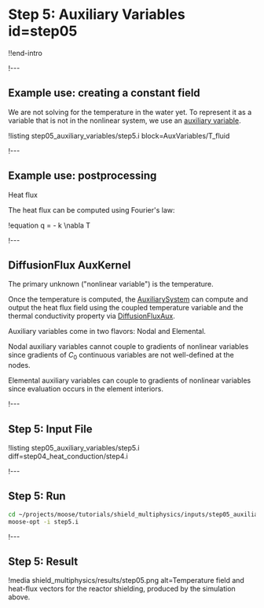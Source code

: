# Step 5: Auxiliary Variables id=step05

!!end-intro

!---

## Example use: creating a constant field

We are not solving for the temperature in the water yet. To represent it as a variable that is
not in the nonlinear system, we use an [auxiliary variable](AuxVariables/index.md).

!listing step05_auxiliary_variables/step5.i block=AuxVariables/T_fluid

!---

## Example use: postprocessing

Heat flux

The heat flux can be computed using Fourier's law:

!equation
q = - k \nabla T

!---

## DiffusionFlux AuxKernel

The primary unknown ("nonlinear variable") is the temperature.

Once the temperature is computed, the [AuxiliarySystem](AuxKernels/index.md) can compute and output the heat flux field using
the coupled temperature variable and the thermal conductivity property via [DiffusionFluxAux](DiffusionFluxAux.md).

Auxiliary variables come in two flavors: Nodal and Elemental.

Nodal auxiliary variables cannot couple to gradients of nonlinear variables since gradients of $C_0$
continuous variables are not well-defined at the nodes.

Elemental auxiliary variables can couple to gradients of nonlinear variables since evaluation
occurs in the element interiors.

!---

## Step 5: Input File

!listing step05_auxiliary_variables/step5.i
         diff=step04_heat_conduction/step4.i

!---

## Step 5: Run

```bash
cd ~/projects/moose/tutorials/shield_multiphysics/inputs/step05_auxiliary_variables
moose-opt -i step5.i
```

!---

## Step 5: Result

!media shield_multiphysics/results/step05.png
       alt=Temperature field and heat-flux vectors for the reactor shielding, produced by the simulation above.
